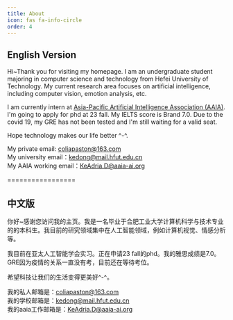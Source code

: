 ```yaml
---
title: About
icon: fas fa-info-circle
order: 4
---
```



## English Version
Hi~Thank you for visiting my homepage. I am an undergraduate student majoring in computer science and technology from Hefei University of Technology. My current research area focuses on artificial intelligence, including computer vision, emotion analysis, etc. 

I am currently intern at [Asia-Pacific Artificial
Intelligence Association (AAIA)](https://cn.aaia-ai.org/). I'm going to apply for phd at 23 fall. My IELTS score is Brand 7.0. Due to the covid 19, my GRE has not been tested and I'm still waiting for a valid seat. 

Hope technology makes our life better ^-^.


My private email: coliapaston@163.com<br>
My university email：kedong@mail.hfut.edu.cn<br>
My AAIA working email：KeAdria.D@aaia-ai.org



=================
## 中文版

你好~感谢您访问我的主页。我是一名毕业于合肥工业大学计算机科学与技术专业的的本科生。我目前的研究领域集中在人工智能领域，例如计算机视觉、情感分析等。

我目前在亚太人工智能学会实习。正在申请23 fall的phd。我的雅思成绩是7.0。GRE因为疫情的关系一直没有考，目前还在等待考位。

希望科技让我们的生活变得更美好^-^。



我的私人邮箱是：coliapaston@163.com<br>
我的学校邮箱是：kedong@mail.hfut.edu.cn<br>
我的aaia工作邮箱是：KeAdria.D@aaia-ai.org